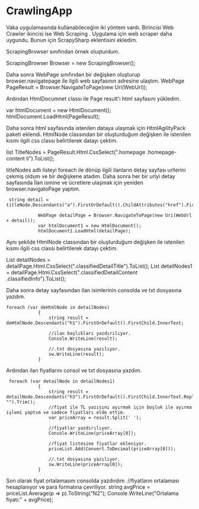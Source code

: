 # CrawlingApp
Vaka uygulamasında kullanabileceğim iki yöntem vardı. Birincisi Web Crawler ikincisi ise Web Scraping . Uygulama için web scraper daha uygundu. 
Bunun için ScrapySharp eklentisini ekledim. 

ScrapingBrowser sınıfından örnek oluşturdum.

 ScrapingBrowser Browser = new ScrapingBrowser(); 
 
 Daha sonra WebPage sınıfından bir değişken oluşturup browser.navigatepage ile ilgili web sayfasının adresine ulaştım.
 WebPage PageResult = Browser.NavigateToPage(new Uri(WebUrl)); 
 
 Ardından HtmlDocumnet classı ile Page result'ı html sayfasını yükledim.
 
  var htmlDocument = new HtmlDocument();
            htmlDocument.LoadHtml(PageResult);
            
   Daha sonra html sayfasında istenilen dataya ulaşmak için HtmlAgilityPack paketi eklendi.
   HtmlNode classından bir oluşturduğum değişken ile istenilen kısmı ilgili css classı belirtilerek datayı çektim.
   
   list<HtmlNode> TitleNodes = PageResult.Html.CssSelect(".homepage .homepage-content li").ToList();
   
   titleNodes adlı listeyi foreach ile dönüp ilgili ilanların detay sayfası urllerini çekmiş oldum ve bir değişkene atadım. Daha sonra her bir urlyi detay sayfasında
   İlan ismine ve ücretlere ulaşmak için yeniden browser.navigatoPage yaptım.
   
     string detail = titleNode.Descendants("a").FirstOrDefault().ChildAttributes("href").FirstOrDefault().Value;

                WebPage detailPage = Browser.NavigateToPage(new Uri(WebUrl + detail));
                var htmlDocument1 = new HtmlDocument();
                htmlDocument1.LoadHtml(detailPage);

Aynı şekilde HtmlNode classından bir oluşturduğum değişken ile istenilen kısmı ilgili css classı belirtilerek datayı çektim.

 List<HtmlNode> detailNodes = detailPage.Html.CssSelect(".classifiedDetailTitle").ToList();
  List<HtmlNode> detailNodes1 = detailPage.Html.CssSelect(".classifiedDetailContent .classifiedInfo").ToList();
  
  
  Daha sonra detay sayfasından ilan isimlerinin consolda ve txt dosyasına yazdım.
 
    foreach (var deHtmlNode in detailNodes)
                {
                    string result = deHtmlNode.Descendants("h1").FirstOrDefault().FirstChild.InnerText;

                    //ilan başlıkları yazdırılıyor.
                    Console.WriteLine(result);

                    //.txt dosyasına yazılıyor.
                    sw.WriteLine(result);
                }
  
  
  Ardından ilan fiyatlarını consol ve txt dosyasına yazdım.
  
     foreach (var detailNode in detailNodes1)
                {
                    string result = detailNode.Descendants("h3").FirstOrDefault().FirstChild.InnerText.Replace("/n", "").Trim();
                    //fiyat ile TL yazısını ayırmak için boşluk ile ayırma işlemi yaptım ve sadece fiyatları elde ettim.
                    var priceArray = result.Split(' ');

                    //fiyatlar yazdırılıyor.
                    Console.WriteLine(priceArray[0]);

                    //fiyat listesine fiyatlar ekleniyor.
                    priceList.Add(Convert.ToDecimal(priceArray[0]));

                    //.txt dosyasına yazılıyor.
                    sw.WriteLine(priceArray[0]);
                }
  
  Son olarak fiyat ortalamasını consolda yazdırdım.
   //fiyatların ortalaması hesaplanıyor ve para formatına çevriliyor.
            string avgPrice = priceList.Average(p => p).ToString("N2");
            Console.WriteLine("Ortalama fiyatı:" + avgPrice);

